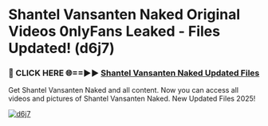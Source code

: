 # Shantel Vansanten Naked Original Videos 0nlyFans Leaked - Files Updated! (d6j7)

<h3>🔴 CLICK HERE 🌐==►► <a href="https://tinyurl.com/up5wt9bj" rel="nofollow">Shantel Vansanten Naked Updated Files</a></h3>

Get Shantel Vansanten Naked and all content. Now you can access all videos and pictures of Shantel Vansanten Naked. New Updated Files 2025!

[![d6j7](https://i.imgur.com/ABiUzMV.gif)](https://tinyurl.com/up5wt9bj)
